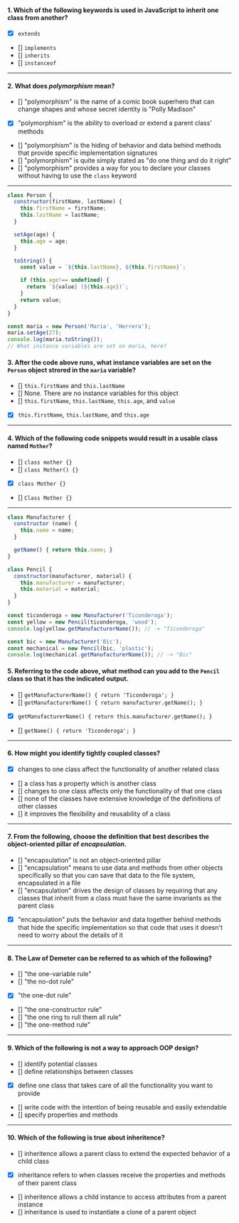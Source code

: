 #### 1. Which of the following keywords is used in JavaScript to inherit one class from another?
- [x] `extends`
- [] `implements`
- [] `inherits`
- [] `instanceof`

---

#### 2. What does _polymorphism_ mean?
- [] "polymorphism" is the name of a comic book superhero that can change shapes and whose secret identity is "Polly Madison"
- [x] "polymorphism" is the ability to overload or extend a parent class' methods
- [] "polymorphism" is the hiding of behavior and data behind methods that provide specific implementation signatures
- [] "polymorphism" is quite simply stated as "do one thing and do it right"
- [] "polymorphism" provides a way for you to declare your classes without having to use the `class` keyword 

---

```js
class Person {
  constructor(firstName, lastName) {
    this.firstName = firstName;
    this.lastName = lastName;
  }

  setAge(age) {
    this.age = age;
  }

  toString() {
    const value = `${this.lastName}, ${this.firstName}`;

    if (this.age!== undefined) {
      return `${value} (${this.age})`;
    }
    return value;
  }
}

const maria = new Person('Maria', 'Herrera');
maria.setAge(27);
console.log(maria.toString());
// What instance variables are set on maria, here?
```

#### 3. After the code above runs, what instance variables are set on the `Person` object strored in the `maria` variable?
- [] `this.firstName` and `this.lastName`
- [] None. There are no instance variables for this object
- [] `this.firstName`, `this.lastName`, `this.age`, and `value`
- [x] `this.firstName`, `this.lastName`, and `this.age`

---

#### 4. Which of the following code snippets would result in a usable class named `Mother`?
- [] `class mother {}`
- [] `class Mother() {}`
- [x] `class Mother {}`
- [] `Class Mother {}`

---

```js
class Manufacturer {
  constructor (name) {
    this.name = name;
  }

  getName() { return this.name; }
}

class Pencil {
  constructor(manufacturer, material) {
    this.manufacturer = manufacturer;
    this.material = material;
  }
}

const ticonderoga = new Manufacturer('Ticonderoga');
const yellow = new Pencil(ticonderoga, 'wood');
console.log(yellow.getManufacturerName()); // -> "Ticonderoga"

const bic = new Manufacturer('Bic');
const mechanical = new Pencil(bic, 'plastic');
console.log(mechanical.getManufacturerName()); // -> "Bic"
```

#### 5. Referring to the code above, what method can you add to the `Pencil` class so that it has the indicated output.
- [] `getManufacturerName() { return 'Ticonderoga'; }`
- [] `getManufacturerName() { return manufacturer.getName(); }`
- [x] `getManufacturerName() { return this.manufacturer.getName(); }`
- [] `getName() { return 'Ticonderoga'; }`

---

#### 6. How might you identify tightly coupled classes?
- [x] changes to one class affect the functionality of another related class
- [] a class has a property which is another class
- [] changes to one class affects only the functionality of that one class
- [] none of the classes have extensive knowledge of the definitions of other classes
- [] it improves the flexibility and reusability of a class

---

#### 7. From the following, choose the definition that best describes the object-oriented pillar of _encapsulation_. 
- [] "encapsulation" is not an object-oriented pillar
- [] "encapsulation" means to use data and methods from other objects specifically so that you can save that data to the file system, encapsulated in a file
- [] "encapsulation" drives the design of classes by requiring that any classes that inherit from a class must have the same invariants as the parent class
- [x] "encapsulation" puts the behavior and data together behind methods that hide the specific implementation so that code that uses it doesn't need to worry about the details of it

---

#### 8. The Law of Demeter can be referred to as which of the following? 
- [] "the one-variable rule"
- [] "the no-dot rule"
- [x] "the one-dot rule"
- [] "the one-constructor rule"
- [] "the one ring to rull them all rule"
- [] "the one-method rule"

---

#### 9. Which of the following is not a way to approach OOP design?
- [] identify potential classes
- [] define relationships between classes
- [x] define one class that takes care of all the functionality you want to provide
- [] write code with the intention of being reusable and easily extendable 
- [] specify properties and methods 

---

#### 10. Which of the following is true about inheritence? 
- [] inheritence allows a parent class to extend the expected behavior of a child class
- [x] inheritance refers to when classes receive the properties and methods of their parent class
- [] inheritence allows a child instance to access attributes from a parent instance
- [] inheritance is used to instantiate a clone of a parent object

